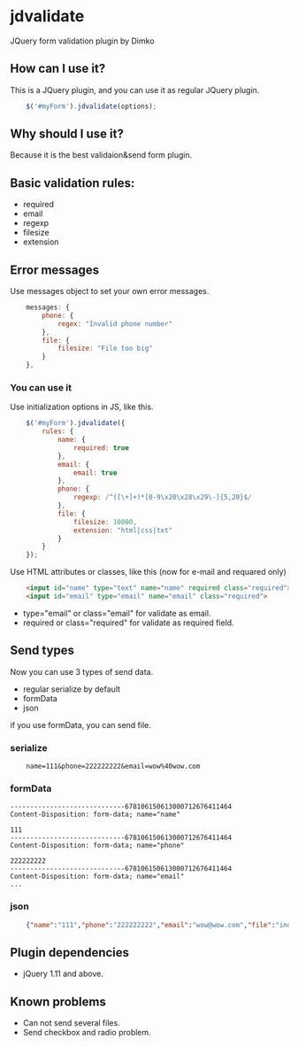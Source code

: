 # jdvalidate
JQuery form validation plugin by Dimko

## How can I use it?

This is a JQuery plugin, and you can use it as regular JQuery plugin.

```javascript
    $('#myForm').jdvalidate(options);
```

## Why should I use it?

Because it is the best validaion&send form plugin.

## Basic validation rules:

* required
* email
* regexp
* filesize
* extension

## Error messages

Use messages object to set your own error messages.

```javascript
    messages: {
        phone: {
            regex: "Invalid phone number"
        },
        file: {
            filesize: "File too big"
        }
    },
```

### You can use it

Use initialization options in JS, like this.

```javascript
    $('#myForm').jdvalidate({
        rules: {
            name: {
                required: true
            },
            email: {
                email: true
            },
            phone: {
                regexp: /^([\+]+)*[0-9\x20\x28\x29\-]{5,20}$/
            },
            file: {
                filesize: 10000,
                extension: "html|css|txt"
            }
        }
    });
```

Use HTML attributes or classes, like this (now for e-mail and requared only)

```html
    <input id="name" type="text" name="name" required class="required">
    <input id="email" type="email" name="email" class="required">
```

* type="email" or class="email" for validate as email.
* required or class="required" for validate as required field.

## Send types

Now you can use 3 types of send data.

* regular serialize by default
* formData
* json

if you use formData, you can send file.

### serialize

```
    name=111&phone=222222222&email=wow%40wow.com
```

### formData

```
-----------------------------678106150613000712676411464
Content-Disposition: form-data; name="name"

111
-----------------------------678106150613000712676411464
Content-Disposition: form-data; name="phone"

222222222
-----------------------------678106150613000712676411464
Content-Disposition: form-data; name="email"
...
```

### json

```json
    {"name":"111","phone":"222222222","email":"wow@wow.com","file":"index.html"}
```

## Plugin dependencies

* jQuery 1.11 and above.

## Known problems

* Can not send several files.
* Send checkbox and radio problem.